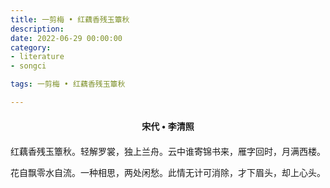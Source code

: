```yaml
---
title: 一剪梅 • 红藕香残玉簟秋
description:
date: 2022-06-29 00:00:00
category:
- literature
- songci

tags: 一剪梅 • 红藕香残玉簟秋

---
```


<div id="poem-author">
    宋代 • 李清照
</div>
<div id="poem-body">
<p class="poem-paragraph">红藕香残玉簟秋。轻解罗裳，独上兰舟。云中谁寄锦书来，雁字回时，月满西楼。</p>
<p class="poem-paragraph">花自飘零水自流。一种相思，两处闲愁。此情无计可消除，才下眉头，却上心头。</p>

</div>

<style>

#poem-author {
    width: 100%;
    text-align: center;
    margin: 20px 0;
    font-weight: bold;
}
#poem-body {
    width: 100%;
    text-align: center;
}
.poem-paragraph {
    font-family: "仿宋"
}

</style>